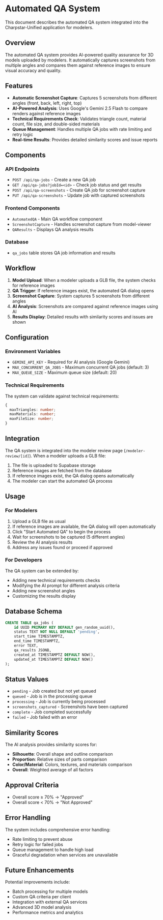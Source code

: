 # Automated QA System

This document describes the automated QA system integrated into the Charpstar-Unified application for modelers.

## Overview

The automated QA system provides AI-powered quality assurance for 3D models uploaded by modelers. It automatically captures screenshots from multiple angles and compares them against reference images to ensure visual accuracy and quality.

## Features

- **Automatic Screenshot Capture**: Captures 5 screenshots from different angles (front, back, left, right, top)
- **AI-Powered Analysis**: Uses Google's Gemini 2.5 Flash to compare renders against reference images
- **Technical Requirements Check**: Validates triangle count, material count, file size, and double-sided materials
- **Queue Management**: Handles multiple QA jobs with rate limiting and retry logic
- **Real-time Results**: Provides detailed similarity scores and issue reports

## Components

### API Endpoints

- `POST /api/qa-jobs` - Create a new QA job
- `GET /api/qa-jobs?jobId=<id>` - Check job status and get results
- `POST /api/qa-screenshots` - Create QA job for screenshot capture
- `PUT /api/qa-screenshots` - Update job with captured screenshots

### Frontend Components

- `AutomatedQA` - Main QA workflow component
- `ScreenshotCapture` - Handles screenshot capture from model-viewer
- `QAResults` - Displays QA analysis results

### Database

- `qa_jobs` table stores QA job information and results

## Workflow

1. **Model Upload**: When a modeler uploads a GLB file, the system checks for reference images
2. **QA Trigger**: If reference images exist, the automated QA dialog opens
3. **Screenshot Capture**: System captures 5 screenshots from different angles
4. **AI Analysis**: Screenshots are compared against reference images using AI
5. **Results Display**: Detailed results with similarity scores and issues are shown

## Configuration

### Environment Variables

- `GEMINI_API_KEY` - Required for AI analysis (Google Gemini)
- `MAX_CONCURRENT_QA_JOBS` - Maximum concurrent QA jobs (default: 3)
- `MAX_QUEUE_SIZE` - Maximum queue size (default: 20)

### Technical Requirements

The system can validate against technical requirements:

```typescript
{
  maxTriangles: number;
  maxMaterials: number;
  maxFileSize: number;
}
```

## Integration

The QA system is integrated into the modeler review page (`/modeler-review/[id]`). When a modeler uploads a GLB file:

1. The file is uploaded to Supabase storage
2. Reference images are fetched from the database
3. If reference images exist, the QA dialog opens automatically
4. The modeler can start the automated QA process

## Usage

### For Modelers

1. Upload a GLB file as usual
2. If reference images are available, the QA dialog will open automatically
3. Click "Start Automated QA" to begin the process
4. Wait for screenshots to be captured (5 different angles)
5. Review the AI analysis results
6. Address any issues found or proceed if approved

### For Developers

The QA system can be extended by:

- Adding new technical requirements checks
- Modifying the AI prompt for different analysis criteria
- Adding new screenshot angles
- Customizing the results display

## Database Schema

```sql
CREATE TABLE qa_jobs (
    id UUID PRIMARY KEY DEFAULT gen_random_uuid(),
    status TEXT NOT NULL DEFAULT 'pending',
    start_time TIMESTAMPTZ,
    end_time TIMESTAMPTZ,
    error TEXT,
    qa_results JSONB,
    created_at TIMESTAMPTZ DEFAULT NOW(),
    updated_at TIMESTAMPTZ DEFAULT NOW()
);
```

## Status Values

- `pending` - Job created but not yet queued
- `queued` - Job is in the processing queue
- `processing` - Job is currently being processed
- `screenshots_captured` - Screenshots have been captured
- `complete` - Job completed successfully
- `failed` - Job failed with an error

## Similarity Scores

The AI analysis provides similarity scores for:

- **Silhouette**: Overall shape and outline comparison
- **Proportion**: Relative sizes of parts comparison
- **Color/Material**: Colors, textures, and materials comparison
- **Overall**: Weighted average of all factors

## Approval Criteria

- Overall score ≥ 70% → "Approved"
- Overall score < 70% → "Not Approved"

## Error Handling

The system includes comprehensive error handling:

- Rate limiting to prevent abuse
- Retry logic for failed jobs
- Queue management to handle high load
- Graceful degradation when services are unavailable

## Future Enhancements

Potential improvements include:

- Batch processing for multiple models
- Custom QA criteria per client
- Integration with external QA services
- Advanced 3D model analysis
- Performance metrics and analytics

